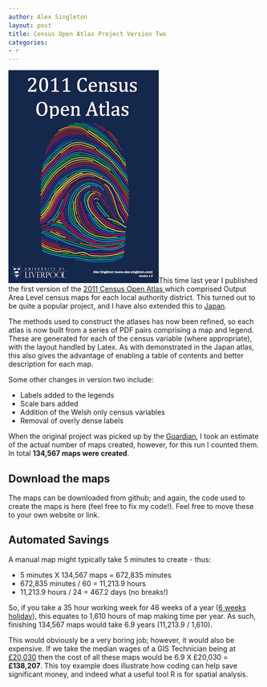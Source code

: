 ```yaml
---
author: Alex Singleton
layout: post
title: Census Open Atlas Project Version Two
categories:
- r
---
```


![CensusAtlas](/public/images/CensusAtlas.jpg)This time last year I published the first version of the [2011 Census Open Atlas ](/r/2013/02/05/2011-census-open-atlas-project/) which comprised Output Area Level census maps for each local authority district. This turned out to be quite a popular project, and I have also extended this to [Japan](/r/2013/09/15/census-atlas-japan/).

The methods used to construct the atlases has now been refined, so each atlas is now built from a series of PDF pairs comprising a map and legend. These are generated for each of the census variable (where appropriate), with the layout handled by Latex. As with demonstrated in the Japan atlas, this also gives the advantage of enabling a table of contents and better description for each map.

Some other changes in version two include:

* Labels added to the legends
* Scale bars added
* Addition of the Welsh only census variables
* Removal of overly dense labels

When the original project was picked up by the [Guardian](http://www.theguardian.com/news/datablog/2013/feb/08/census-data-mapped), I took an estimate of the actual number of maps created, however, for this run I counted them. In total **134,567 maps were created**.

## Download the maps
The maps can be downloaded from github; and again, the code used to create the maps is here (feel free to fix my code!). Feel free to move these to your own website or link.

## Automated Savings
A manual map might typically take 5 minutes to create - thus:  

* 5 minutes X 134,567 maps = 672,835 minutes
* 672,835 minutes / 60 = 11,213.9 hours
* 11,213.9 hours / 24 = 467.2 days (no breaks!)

So, if you take a 35 hour working week for 46 weeks of a year ([6 weeks holiday](https://www.gov.uk/holiday-entitlement-rights)), this equates to 1,610 hours of map making time per year. As such, finishing 134,567 maps would take 6.9 years (11,213.9 / 1,610).

This would obviously be a very boring job; however, it would also be expensive. If we take the median wages of a GIS Technician being at [£20,030](http://www.payscale.com/research/UK/Job=Geographic_Information_Systems_(GIS)_Technician/Salary) then the cost of all these maps would be 6.9 X £20,030 = **£138,207**. This toy example does illustrate how coding can help save significant money, and indeed what a useful tool R is for spatial analysis.

